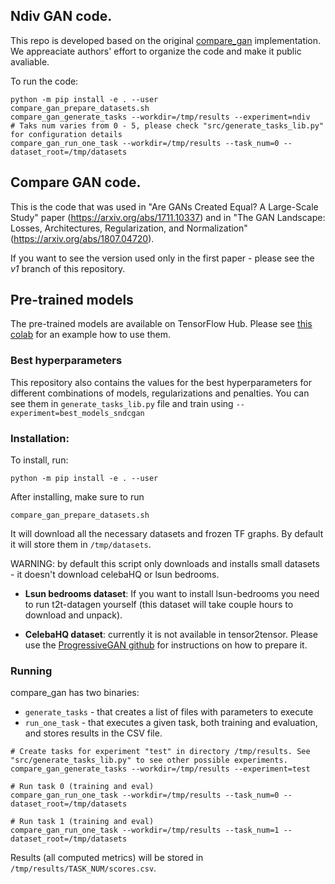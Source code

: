 ## Ndiv GAN code.
This repo is developed based on the original [compare_gan](https://github.com/google/compare_gan) implementation. We appreaciate authors' effort to organize the code and make it public avaliable. 

To run the code:

```shell
python -m pip install -e . --user
compare_gan_prepare_datasets.sh
compare_gan_generate_tasks --workdir=/tmp/results --experiment=ndiv
# Taks num varies from 0 - 5, please check "src/generate_tasks_lib.py" for configuration details
compare_gan_run_one_task --workdir=/tmp/results --task_num=0 --dataset_root=/tmp/datasets
```
## Compare GAN code.

This is the code that was used in "Are GANs Created Equal? A Large-Scale Study"
paper (https://arxiv.org/abs/1711.10337) and in "The GAN Landscape: Losses,
Architectures, Regularization, and Normalization"
(https://arxiv.org/abs/1807.04720).

If you want to see the version used only in the first paper - please see the
*v1* branch of this repository.

## Pre-trained models

The pre-trained models are available on TensorFlow Hub. Please see
[this colab](https://colab.research.google.com/github/google/compare_gan/blob/master/compare_gan/src/tfhub_models.ipynb)
for an example how to use them.

### Best hyperparameters

This repository also contains the values for the best hyperparameters for
different combinations of models, regularizations and penalties. You can see
them in `generate_tasks_lib.py` file and train using
`--experiment=best_models_sndcgan`

### Installation:

To install, run:

```shell
python -m pip install -e . --user
```

After installing, make sure to run

```shell
compare_gan_prepare_datasets.sh
```

It will download all the necessary datasets and frozen TF graphs. By default it
will store them in `/tmp/datasets`.

WARNING: by default this script only downloads and installs small datasets - it
doesn't download celebaHQ or lsun bedrooms.

*   **Lsun bedrooms dataset**: If you want to install lsun-bedrooms you need to
    run t2t-datagen yourself (this dataset will take couple hours to download
    and unpack).

*   **CelebaHQ dataset**: currently it is not available in tensor2tensor. Please
    use the
    [ProgressiveGAN github](https://github.com/tkarras/progressive_growing_of_gans)
    for instructions on how to prepare it.

### Running

compare_gan has two binaries:

*   `generate_tasks` - that creates a list of files with parameters to execute
*   `run_one_task` - that executes a given task, both training and evaluation,
    and stores results in the CSV file.

```shell
# Create tasks for experiment "test" in directory /tmp/results. See "src/generate_tasks_lib.py" to see other possible experiments.
compare_gan_generate_tasks --workdir=/tmp/results --experiment=test

# Run task 0 (training and eval)
compare_gan_run_one_task --workdir=/tmp/results --task_num=0 --dataset_root=/tmp/datasets

# Run task 1 (training and eval)
compare_gan_run_one_task --workdir=/tmp/results --task_num=1 --dataset_root=/tmp/datasets
```

Results (all computed metrics) will be stored in
`/tmp/results/TASK_NUM/scores.csv`.

